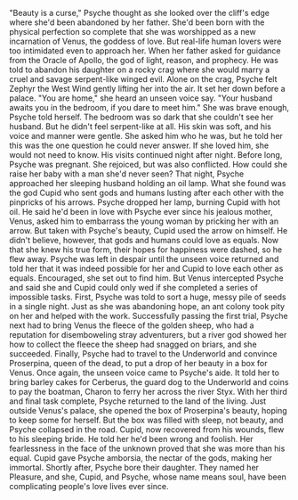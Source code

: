 
&quot;Beauty is a curse,&quot; Psyche thought
as she looked over the cliff&#39;s edge
where she&#39;d been abandoned by her father.
She&#39;d been born with the physical
perfection so complete
that she was worshipped as a new
incarnation of Venus, the goddess of love.
But real-life human lovers were
too intimidated even to approach her.
When her father asked for guidance
from the Oracle of Apollo,
the god of light, reason, and prophecy.
He was told to abandon his daughter
on a rocky crag
where she would marry a cruel
and savage serpent-like winged evil.
Alone on the crag, Psyche felt
Zephyr the West Wind
gently lifting her into the air.
It set her down before a palace.
&quot;You are home,&quot; she heard 
an unseen voice say.
&quot;Your husband awaits you
in the bedroom, if you dare to meet him.&quot;
She was brave enough, Psyche told herself.
The bedroom was so dark that she
couldn&#39;t see her husband.
But he didn&#39;t feel serpent-like at all.
His skin was soft,
and his voice and manner were gentle.
She asked him who he was,
but he told her this was the one question
he could never answer.
If she loved him, 
she would not need to know.
His visits continued night after night.
Before long, Psyche was pregnant.
She rejoiced, but was also conflicted.
How could she raise her baby
with a man she&#39;d never seen?
That night, Psyche approached
her sleeping husband holding an oil lamp.
What she found was the god Cupid
who sent gods and humans 
lusting after each other
with the pinpricks of his arrows.
Psyche dropped her lamp,
burning Cupid with hot oil.
He said he&#39;d been in love with Psyche
ever since his jealous mother, Venus,
asked him to embarrass the young woman
by pricking her with an arrow.
But taken with Psyche&#39;s beauty, Cupid
used the arrow on himself.
He didn&#39;t believe, however, that gods
and humans could love as equals.
Now that she knew his true form,
their hopes for happiness were dashed,
so he flew away.
Psyche was left in despair until
the unseen voice returned
and told her that it was indeed possible
for her and Cupid 
to love each other as equals.
Encouraged, she set out to find him.
But Venus intercepted Psyche and said
she and Cupid could only wed
if she completed a series 
of impossible tasks.
First, Psyche was told to sort a huge,
messy pile of seeds in a single night.
Just as she was abandoning hope,
an ant colony took pity on her
and helped with the work.
Successfully passing the first trial,
Psyche next had to bring Venus
the fleece of the golden sheep,
who had a reputation for 
disemboweling stray adventurers,
but a river god showed her how to collect
the fleece the sheep 
had snagged on briars,
and she succeeded.
Finally, Psyche had to travel
to the Underworld
and convince Proserpina, 
queen of the dead,
to put a drop of her beauty in a box
for Venus.
Once again, the unseen voice came
to Psyche&#39;s aide.
It told her to bring barley cakes for
Cerberus, the guard dog to the Underworld
and coins to pay the boatman, Charon
to ferry her across the river Styx.
With her third and final task complete,
Psyche returned to the land of the living.
Just outside Venus&#39;s palace, she opened
the box of Proserpina&#39;s beauty,
hoping to keep some for herself.
But the box was filled with sleep,
not beauty,
and Psyche collapsed in the road.
Cupid, now recovered from his wounds,
flew to his sleeping bride.
He told her he&#39;d been wrong and foolish.
Her fearlessness in the face
of the unknown
proved that she was more than his equal.
Cupid gave Psyche amborsia, the nectar
of the gods, making her immortal.
Shortly after, Psyche bore their daughter.
They named her Pleasure,
and she, Cupid, and Psyche, 
whose name means soul,
have been complicating people&#39;s
love lives ever since.
